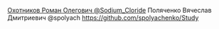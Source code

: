 [Охотников Роман Олегович @Sodium_Cloride](https://github.com/Yellow-fruitful-berry/robot_programs)
Поляченко Вячеслав Дмитриевич @spolyach https://github.com/spolyachenko/Study
